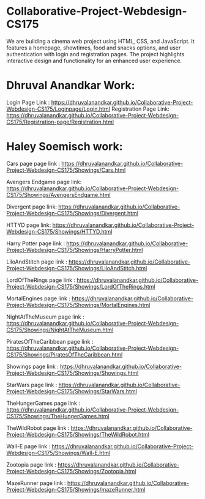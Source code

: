 # Collaborative-Project-Webdesign-CS175
 We are building a cinema web project using HTML, CSS, and JavaScript. It features a homepage, showtimes, food and snacks options, and user authentication with login and registration pages. The project highlights interactive design and functionality for an enhanced user experience.
 
# Dhruval Anandkar Work: 
Login Page Link : https://dhruvalanandkar.github.io/Collaborative-Project-Webdesign-CS175/Loginpage/Login.html
Registration Page Link: https://dhruvalanandkar.github.io/Collaborative-Project-Webdesign-CS175/Registration-page/Registration.html

# Haley Soemisch work:
 Cars page page link : https://dhruvalanandkar.github.io/Collaborative-Project-Webdesign-CS175/Showings/Cars.html
 
 Avengers Endgame page link: https://dhruvalanandkar.github.io/Collaborative-Project-Webdesign-CS175/Showings/AvengersEndgame.html
 
 Divergent page link: https://dhruvalanandkar.github.io/Collaborative-Project-Webdesign-CS175/Showings/Divergent.html
 
 HTTYD page link: https://dhruvalanandkar.github.io/Collaborative-Project-Webdesign-CS175/Showings/HTTYD.html
 
 Harry Potter page link : https://dhruvalanandkar.github.io/Collaborative-Project-Webdesign-CS175/Showings/HarryPotter.html
 
 LiloAndStitch page link : https://dhruvalanandkar.github.io/Collaborative-Project-Webdesign-CS175/Showings/LiloAndStitch.html
 
 LordOfTheRings page link : https://dhruvalanandkar.github.io/Collaborative-Project-Webdesign-CS175/Showings/LordOfTheRings.html
 
 MortalEngines page link : https://dhruvalanandkar.github.io/Collaborative-Project-Webdesign-CS175/Showings/MortalEngines.html
 
 NightAtTheMuseum page link : https://dhruvalanandkar.github.io/Collaborative-Project-Webdesign-CS175/Showings/NightAtTheMuseum.html
 
 PiratesOfTheCaribbean page link : https://dhruvalanandkar.github.io/Collaborative-Project-Webdesign-CS175/Showings/PiratesOfTheCaribbean.html
 
 Showings page link : https://dhruvalanandkar.github.io/Collaborative-Project-Webdesign-CS175/Showings/Showings.html
 
 StarWars page link : https://dhruvalanandkar.github.io/Collaborative-Project-Webdesign-CS175/Showings/StarWars.html
 
 TheHungerGames page link : https://dhruvalanandkar.github.io/Collaborative-Project-Webdesign-CS175/Showings/TheHungerGames.html
 
 TheWildRobot page link : https://dhruvalanandkar.github.io/Collaborative-Project-Webdesign-CS175/Showings/TheWildRobot.html
 
 Wall-E page link : https://dhruvalanandkar.github.io/Collaborative-Project-Webdesign-CS175/Showings/Wall-E.html
 
 Zootopia page link : https://dhruvalanandkar.github.io/Collaborative-Project-Webdesign-CS175/Showings/Zootopia.html
 
 MazeRunner page link : https://dhruvalanandkar.github.io/Collaborative-Project-Webdesign-CS175/Showings/mazeRunner.html












